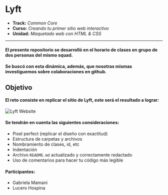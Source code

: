# Lyft

* **Track:** _Common Core_
* **Curso:** _Creando tu primer sitio web interactivo_
* **Unidad:** _Maquetado web con HTML & CSS_

***

#### El presente repositorio se desarrolló en el horario de clases en grupo de dos personas del mismo squad.

#### Se buscó con esta dinámica, además, que nosotras mismas investiguemos sobre colaboraciones en github.


## Objetivo

#### El reto consiste en replicar el sitio de **Lyft**, este será el resultado a lograr:

![Lyft Website](docs/fullpage.png)

#### Se tendrán en cuenta las siguientes consideraciones: 

* Pixel perfect (replicar el diseño con exactitud)
* Estructura de carpetas y archivos
* Nombramiento de clases, id, etc
* Indentación
* Archivo `README.md` actualizado y correctamente redactado
* Uso de comentarios para hacer tu código más legible

#### Participantes:

* Gabriela Mamani
* Lucero Hospina